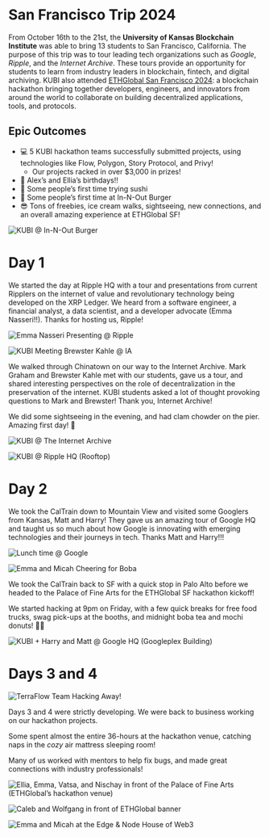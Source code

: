 # San Francisco Trip 2024

From October 16th to the 21st, the **University of Kansas Blockchain Institute** was able to bring 13 students to San Francisco, California. The purpose of this trip was to tour leading tech organizations such as _Google_, _Ripple_, and the _Internet Archive_. These tours provide an opportunity for students to learn from industry leaders in blockchain, fintech, and digital archiving. KUBI also attended [ETHGlobal San Francisco 2024](https://ethglobal.com/events/sanfrancisco2024): a blockchain hackathon bringing together developers, engineers, and innovators from around the world to collaborate on building decentralized applications, tools, and protocols.

## Epic Outcomes

- 💻 5 KUBI hackathon teams successfully submitted projects, using technologies like Flow, Polygon, Story Protocol, and Privy!
  - Our projects racked in over $3,000 in prizes!
- 🎂 Alex’s and Ellia’s birthdays!!
- 🍣 Some people’s first time trying sushi
- 🍔 Some people’s first time at In-N-Out Burger
- 😎 Tons of freebies, ice cream walks, sightseeing, new connections, and an overall amazing experience at ETHGlobal SF!

![KUBI @ In-N-Out Burger](kubi_at_in_n_out.png)

# Day 1

We started the day at Ripple HQ with a tour and presentations from current Ripplers on the internet of value and revolutionary technology being developed on the XRP Ledger. We heard from a software engineer, a financial analyst, a data scientist, and a developer advocate (Emma Nasseri!!). Thanks for hosting us, Ripple!

![Emma Nasseri Presenting @ Ripple](emma_presenting.jpg)

![KUBI Meeting Brewster Kahle @ IA](brewster_kahle.jpg)

We walked through Chinatown on our way to the Internet Archive. Mark Graham and Brewster Kahle met with our students, gave us a tour, and shared interesting perspectives on the role of decentralization in the preservation of the internet. KUBI students asked a lot of thought provoking questions to Mark and Brewster! Thank you, Internet Archive!

We did some sightseeing in the evening, and had clam chowder on the pier. Amazing first day! 🎉

![KUBI @ The Internet Archive](kubi_at_ia.jpeg)

![KUBI @ Ripple HQ (Rooftop)](ripple_rooftop.jpeg)

# Day 2

We took the CalTrain down to Mountain View and visited some Googlers from Kansas, Matt and Harry! They gave us an amazing tour of Google HQ and taught us so much about how Google is innovating with emerging technologies and their journeys in tech. Thanks Matt and Harry!!!

![Lunch time @ Google](google_lunch.png)

![Emma and Micah Cheering for Boba](boba_cheers.png)

We took the CalTrain back to SF with a quick stop in Palo Alto before we headed to the Palace of Fine Arts for the ETHGlobal SF hackathon kickoff!

We started hacking at 9pm on Friday, with a few quick breaks for free food trucks, swag pick-ups at the booths, and midnight boba tea and mochi donuts! 🍩🧋

![KUBI + Harry and Matt @ Google HQ (Googleplex Building)](google_group_photo.jpeg)

# Days 3 and 4

![TerraFlow Team Hacking Away!](terraflow.png)

Days 3 and 4 were strictly developing. We were back to business working on our hackathon projects.

Some spent almost the entire 36-hours at the hackathon venue, catching naps in the _cozy_ air mattress sleeping room!

Many of us worked with mentors to help fix bugs, and made great connections with industry professionals!

![Ellia, Emma, Vatsa, and Nischay in front of the Palace of Fine Arts (ETHGlobal’s hackathon venue)](palace_of_fine_arts.jpg)

![Caleb and Wolfgang in front of ETHGlobal banner](caleb_and_wolfgang.jpg)

![Emma and Micah at the Edge & Node House of Web3](emma_and_micah.png)
